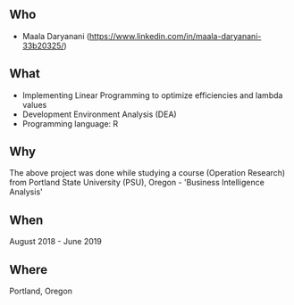 Who
---
* Maala Daryanani (https://www.linkedin.com/in/maala-daryanani-33b20325/)


What
----
* Implementing Linear Programming to optimize efficiencies and lambda values
* Development Environment Analysis (DEA)
* Programming language: R


Why
---
The above project was done while studying a course (Operation Research) from Portland State University (PSU), Oregon - 'Business Intelligence Analysis'


When
----
August 2018 - June 2019


Where
-----
Portland, Oregon

